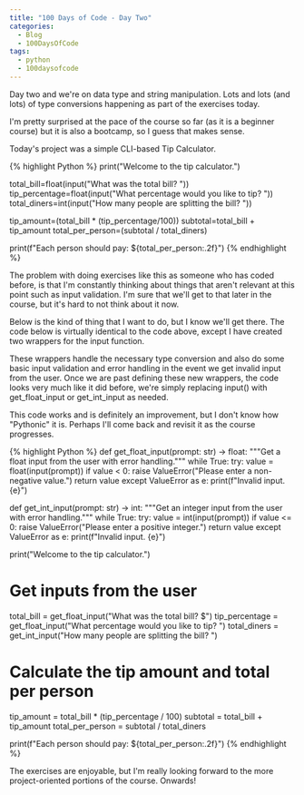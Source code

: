 ```yaml
---
title: "100 Days of Code - Day Two"
categories:
  - Blog
  - 100DaysOfCode
tags:
  - python
  - 100daysofcode
---
```


Day two and we're on data type and string manipulation. Lots and lots (and lots) of type conversions happening as part of the exercises today.

I'm pretty surprised at the pace of the course so far (as it is a beginner course) but it is also a bootcamp, so I guess that makes sense.

Today's project was a simple CLI-based Tip Calculator.

{% highlight Python %}
print("Welcome to the tip calculator.")

total_bill=float(input("What was the total bill? "))
tip_percentage=float(input("What percentage would you like to tip? "))
total_diners=int(input("How many people are splitting the bill? "))

tip_amount=(total_bill * (tip_percentage/100))
subtotal=total_bill + tip_amount
total_per_person=(subtotal / total_diners)

print(f"Each person should pay: ${total_per_person:.2f}")
{% endhighlight %}

The problem with doing exercises like this as someone who has coded before, is that I'm constantly thinking about things that aren't relevant at this point such as input validation. I'm sure that we'll get to that later in the course, but it's hard to not think about it now.

Below is the kind of thing that I want to do, but I know we'll get there. The code below is virtually identical to the code above, except I have created two wrappers for the input function. 

These wrappers handle the necessary type conversion and also do some basic input validation and error handling in the event we get invalid input from the user. Once we are past defining these new wrappers, the code looks very much like it did before, we're simply replacing input() with get_float_input or get_int_input as needed. 

This code works and is definitely an improvement, but I don't know how "Pythonic" it is. Perhaps I'll come back and revisit it as the course progresses. 

{% highlight Python %}
def get_float_input(prompt: str) -> float:
    """Get a float input from the user with error handling."""
    while True:
        try:
            value = float(input(prompt))
            if value < 0:
                raise ValueError("Please enter a non-negative value.")
            return value
        except ValueError as e:
            print(f"Invalid input. {e}")

def get_int_input(prompt: str) -> int:
    """Get an integer input from the user with error handling."""
    while True:
        try:
            value = int(input(prompt))
            if value <= 0:
                raise ValueError("Please enter a positive integer.")
            return value
        except ValueError as e:
            print(f"Invalid input. {e}")

print("Welcome to the tip calculator.")

# Get inputs from the user
total_bill = get_float_input("What was the total bill? $")
tip_percentage = get_float_input("What percentage would you like to tip? ")
total_diners = get_int_input("How many people are splitting the bill? ")

# Calculate the tip amount and total per person
tip_amount = total_bill * (tip_percentage / 100)
subtotal = total_bill + tip_amount
total_per_person = subtotal / total_diners

print(f"Each person should pay: ${total_per_person:.2f}")
{% endhighlight %}

The exercises are enjoyable, but I'm really looking forward to the more project-oriented portions of the course. Onwards!
